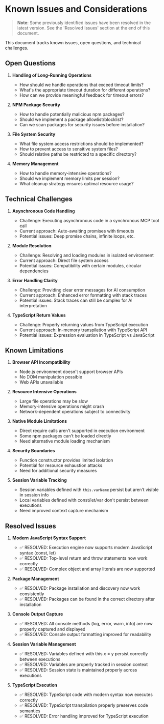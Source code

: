 # Known Issues and Considerations

> **Note**: Some previously identified issues have been resolved in the latest version. See the 'Resolved Issues' section at the end of this document.

This document tracks known issues, open questions, and technical challenges.

## Open Questions

1. **Handling of Long-Running Operations**
   - How should we handle operations that exceed timeout limits?
   - What's the appropriate timeout duration for different operations?
   - How can we provide meaningful feedback for timeout errors?
   
2. **NPM Package Security**
   - How to handle potentially malicious npm packages?
   - Should we implement a package allowlist/blocklist?
   - Can we scan packages for security issues before installation?

3. **File System Security**
   - What file system access restrictions should be implemented?
   - How to prevent access to sensitive system files?
   - Should relative paths be restricted to a specific directory?

4. **Memory Management**
   - How to handle memory-intensive operations?
   - Should we implement memory limits per session?
   - What cleanup strategy ensures optimal resource usage?

## Technical Challenges

1. **Asynchronous Code Handling**
   - Challenge: Executing asynchronous code in a synchronous MCP tool call
   - Current approach: Auto-awaiting promises with timeouts
   - Potential issues: Deep promise chains, infinite loops, etc.

2. **Module Resolution**
   - Challenge: Resolving and loading modules in isolated environment
   - Current approach: Direct file system access
   - Potential issues: Compatibility with certain modules, circular dependencies

3. **Error Handling Clarity**
   - Challenge: Providing clear error messages for AI consumption
   - Current approach: Enhanced error formatting with stack traces
   - Potential issues: Stack traces can still be complex for AI interpretation

4. **TypeScript Return Values**
   - Challenge: Properly returning values from TypeScript execution
   - Current approach: In-memory transpilation with TypeScript API
   - Potential issues: Expression evaluation in TypeScript vs JavaScript

## Known Limitations

1. **Browser API Incompatibility**
   - Node.js environment doesn't support browser APIs
   - No DOM manipulation possible
   - Web APIs unavailable

2. **Resource Intensive Operations**
   - Large file operations may be slow
   - Memory-intensive operations might crash
   - Network-dependent operations subject to connectivity

3. **Native Module Limitations**
   - Direct require calls aren't supported in execution environment
   - Some npm packages can't be loaded directly
   - Need alternative module loading mechanism

4. **Security Boundaries**
   - Function constructor provides limited isolation
   - Potential for resource exhaustion attacks
   - Need for additional security measures

5. **Session Variable Tracking**
   - Session variables defined with `this.varName` persist but aren't visible in session info
   - Local variables defined with const/let/var don't persist between executions
   - Need improved context capture mechanism

## Resolved Issues

1. **Modern JavaScript Syntax Support**
   - ✅ RESOLVED: Execution engine now supports modern JavaScript syntax (const, let)
   - ✅ RESOLVED: Top-level return and throw statements now work correctly
   - ✅ RESOLVED: Complex object and array literals are now supported

2. **Package Management**
   - ✅ RESOLVED: Package installation and discovery now work consistently
   - ✅ RESOLVED: Packages can be found in the correct directory after installation

3. **Console Output Capture**
   - ✅ RESOLVED: All console methods (log, error, warn, info) are now properly captured and displayed
   - ✅ RESOLVED: Console output formatting improved for readability

4. **Session Variable Management**
   - ✅ RESOLVED: Variables defined with this.x = y persist correctly between executions
   - ✅ RESOLVED: Variables are properly tracked in session context
   - ✅ RESOLVED: Session state is maintained properly across executions

5. **TypeScript Execution**
   - ✅ RESOLVED: TypeScript code with modern syntax now executes correctly
   - ✅ RESOLVED: TypeScript transpilation properly preserves code semantics
   - ✅ RESOLVED: Error handling improved for TypeScript execution